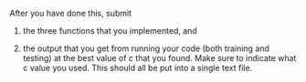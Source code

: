 After you have done this, submit 

1) the three functions that you implemented, and 

2) the output that you get from running your code (both training and testing) at the best value of *c* that you found. Make sure to indicate what c value you used. This should all be put into a single text file.